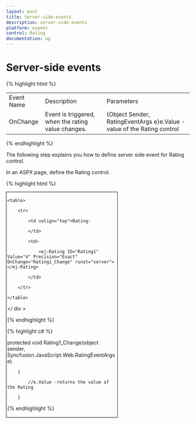 ```yaml
---
layout: post
title: Server-side-events
description: server-side events
platform: aspnet
control: Rating
documentation: ug
---
```


# Server-side events

{% highlight html %}

<table>
<tr>
<td>
Event Name</td><td>
Description</td><td>
Parameters</td></tr>
<tr>
<td>
OnChange</td><td>
Event is triggered, when the rating value changes.</td><td>
(Object Sender, RatingEventArgs e)e.Value - value of the Rating control</td></tr>
</table>
{% endhighlight %}

The following step explains you how to define server side event for Rating control.

In an ASPX page, define the Rating control. 

{% highlight html %}



<div id="container" style="border: 1px solid black; width: 300px; padding: 2px">

    <table>

        <tr>

            <td valign="top">Rating:

            </td>

            <td>

                <ej:Rating ID="Rating1" Value="4" Precision="Exact" OnChange="Rating1_Change" runat="server"></ej:Rating>

            </td>

        </tr>

    </table>

</ div >





{% endhighlight %}



{% highlight c# %}



protected void Rating1_Change(object sender, Syncfusion.JavaScript.Web.RatingEventArgs e)

        {         

            //e.Value -returns the value of the Rating 

        }



{% endhighlight %}



